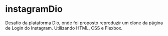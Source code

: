 # instagramDio
Desafio da plataforma Dio, onde foi proposto reproduzir um clone da página de Login do Instagram.
Utilizando HTML, CSS e Flexbox.

